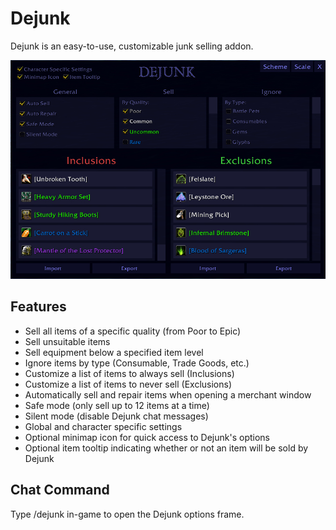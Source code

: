 # Dejunk

Dejunk is an easy-to-use, customizable junk selling addon.

![Dejunk](/Screenshot.png?raw=true)

## Features
* Sell all items of a specific quality (from Poor to Epic)
* Sell unsuitable items
* Sell equipment below a specified item level
* Ignore items by type (Consumable, Trade Goods, etc.)
* Customize a list of items to always sell (Inclusions)
* Customize a list of items to never sell (Exclusions)
* Automatically sell and repair items when opening a merchant window
* Safe mode (only sell up to 12 items at a time)
* Silent mode (disable Dejunk chat messages)
* Global and character specific settings
* Optional minimap icon for quick access to Dejunk's options
* Optional item tooltip indicating whether or not an item will be sold by Dejunk

## Chat Command
Type /dejunk in-game to open the Dejunk options frame.
